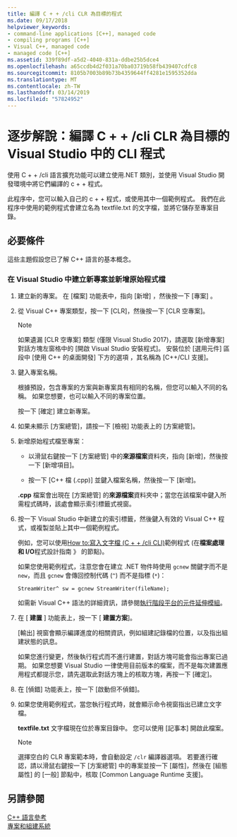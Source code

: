 ```yaml
---
title: 編譯 C + + /cli CLR 為目標的程式
ms.date: 09/17/2018
helpviewer_keywords:
- command-line applications [C++], managed code
- compiling programs [C++]
- Visual C++, managed code
- managed code [C++]
ms.assetid: 339f89df-a5d2-4040-831a-ddbe25b5dce4
ms.openlocfilehash: a65ccdb4d2f031a70ba03719b58fb439407cdfc8
ms.sourcegitcommit: 8105b7003b89b73b4359644ff4281e1595352dda
ms.translationtype: MT
ms.contentlocale: zh-TW
ms.lasthandoff: 03/14/2019
ms.locfileid: "57824952"
---
```

# <a name="walkthrough-compile-a-ccli-program-that-targets-the-clr-in-visual-studio"></a>逐步解說：編譯 C + + /cli CLR 為目標的 Visual Studio 中的 CLI 程式

使用 C + + /cli 語言擴充功能可以建立使用.NET 類別，並使用 Visual Studio 開發環境中將它們編譯的 c + + 程式。

此程序中，您可以輸入自己的 c + + 程式，或使用其中一個範例程式。 我們在此程序中使用的範例程式會建立名為 textfile.txt 的文字檔，並將它儲存至專案目錄。

## <a name="prerequisites"></a>必要條件

這些主題假設您已了解 C++ 語言的基本概念。

### <a name="to-create-a-new-project-in-visual-studio-and-add-a-new-source-file"></a>在 Visual Studio 中建立新專案並新增原始程式檔

1. 建立新的專案。 在 [檔案]  功能表中，指向 [新增] ，然後按一下 [專案] 。

1. 從 Visual C++ 專案類型，按一下 [CLR]，然後按一下 [CLR 空專案]。

   > [!NOTE]
   > 如果遺漏 [CLR 空專案] 類型 (僅限 Visual Studio 2017)，請選取 [新增專案] 對話方塊左窗格中的 [開啟 Visual Studio 安裝程式]。 安裝位於 [選用元件] 區段中 [使用 C++ 的桌面開發] 下方的選項 ，其名稱為 [C++/CLI 支援]。<br/>

1. 鍵入專案名稱。

   根據預設，包含專案的方案與新專案具有相同的名稱，但您可以輸入不同的名稱。 如果您想要，也可以輸入不同的專案位置。

   按一下 [確定] 建立新專案。

1. 如果未顯示 [方案總管]，請按一下 [檢視] 功能表上的 [方案總管]。

1. 新增原始程式檔至專案：

   - 以滑鼠右鍵按一下 [方案總管] 中的**來源檔案**資料夾，指向 [新增]，然後按一下 [新增項目]。

   - 按一下 [C++ 檔 (.cpp)] 並鍵入檔案名稱，然後按一下 [新增]。

   **.cpp** 檔案會出現在 [方案總管] 的**來源檔案**資料夾中；當您在該檔案中鍵入所需程式碼時，該處會顯示索引標籤式視窗。

1. 按一下 Visual Studio 中新建立的索引標籤，然後鍵入有效的 Visual C++ 程式，或複製並貼上其中一個範例程式。

   例如，您可以使用[How to:寫入文字檔 (C + + /cli CLI)](how-to-write-a-text-file-cpp-cli.md)範例程式 (在**檔案處理和 I/O**程式設計指南 》 的節點)。

   如果您使用範例程式，注意您會在建立 .NET 物件時使用 `gcnew` 關鍵字而不是 `new`，而且 `gcnew` 會傳回控制代碼 (`^`) 而不是指標 (`*`)：

   `StreamWriter^ sw = gcnew StreamWriter(fileName);`

   如需新 Visual C++ 語法的詳細資訊，請參閱[執行階段平台的元件延伸模組](../windows/component-extensions-for-runtime-platforms.md)。

1. 在 [ **建置** ] 功能表上，按一下 [ **建置方案**]。

   [輸出] 視窗會顯示編譯進度的相關資訊，例如組建記錄檔的位置，以及指出組建狀態的訊息。

   如果您進行變更，然後執行程式而不進行建置，對話方塊可能會指出專案已過期。 如果您想要 Visual Studio 一律使用目前版本的檔案，而不是每次建置應用程式都提示您，請先選取此對話方塊上的核取方塊，再按一下 [確定]。

1. 在 [偵錯] 功能表上，按一下 [啟動但不偵錯]。

1. 如果您使用範例程式，當您執行程式時，就會顯示命令視窗指出已建立文字檔。

   **textfile.txt** 文字檔現在位於專案目錄中。 您可以使用 [記事本] 開啟此檔案。

   > [!NOTE]
   > 選擇空白的 CLR 專案範本時，會自動設定 `/clr` 編譯器選項。 若要進行確認，請以滑鼠右鍵按一下 [方案總管] 中的專案並按一下 [屬性]，然後在 [組態屬性] 的 [一般] 節點中，核取 [Common Language Runtime 支援]。

## <a name="see-also"></a>另請參閱

[C++ 語言參考](../cpp/cpp-language-reference.md)<br/>
[專案和組建系統](../build/projects-and-build-systems-cpp.md)<br/>

